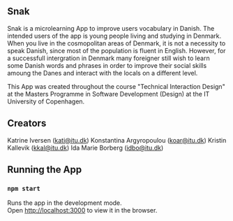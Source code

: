 ## Snak

Snak is a microlearning App to improve users vocabulary in Danish. The intended users of the app is young people living and studying in Denmark. When you live in the cosmopolitan areas of Denmark, it is not a necessity to speak Danish, since most of the population is fluent in English. However, for a successfull intergration in Denmark many foreigner still wish to learn some Danish words and phrases in order to improve their social skills amoung the Danes and interact with the locals on a different level.

This App was created throughout the course "Technical Interaction Design" at the Masters Programme in Software Development (Design) at the IT University of Copenhagen.

## Creators

Katrine Iversen (kati@itu.dk)
Konstantina Argyropoulou (koar@itu.dk)
Kristin Kallevik (kkal@itu.dk)
Ida Marie Borberg (idbo@itu.dk)

## Running the App

### `npm start`

Runs the app in the development mode.<br />
Open [http://localhost:3000](http://localhost:3000) to view it in the browser.
